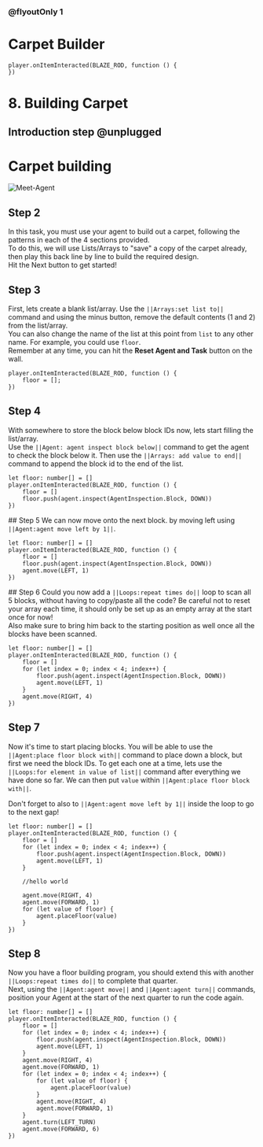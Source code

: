 

### @flyoutOnly 1

# Carpet Builder

```template
player.onItemInteracted(BLAZE_ROD, function () {
})

```

# 8. Building Carpet

## Introduction step @unplugged

# Carpet building

![Meet-Agent](https://github.com/gbaman/minecraft-ee-seymour-island/raw/master/media/carpet.gif)

## Step 2

In this task, you must use your agent to build out a carpet, following the patterns
in each of the 4 sections provided.   
To do this, we will use Lists/Arrays to "save" a copy of the carpet already, then 
play this back line by line to build the required design.   
Hit the Next button to get started!

## Step 3
First, lets create a blank list/array. Use the ``||Arrays:set list to||`` command
and using the minus button, remove the default contents (1 and 2) from the list/array.   
You can also change the name of the list at this point from `list` to any other name.
For example, you could use `floor`.   
Remember at any time, you can hit the **Reset Agent and Task** button on the wall.

```blocks
player.onItemInteracted(BLAZE_ROD, function () {
    floor = [];
})
```

## Step 4
With somewhere to store the block below block IDs now, lets start filling the list/array.   
Use the ``||Agent: agent inspect block below||`` command to get the agent to check
the block below it. Then use the ``||Arrays: add value to end||`` command to append
the block id to the end of the list.   

```blocks
let floor: number[] = []
player.onItemInteracted(BLAZE_ROD, function () {
    floor = []
    floor.push(agent.inspect(AgentInspection.Block, DOWN))
})

```

## Step 5
We can now move onto the next block. by moving left using ``||Agent:agent move left by 1||``.

```blocks
let floor: number[] = []
player.onItemInteracted(BLAZE_ROD, function () {
    floor = []
    floor.push(agent.inspect(AgentInspection.Block, DOWN))
    agent.move(LEFT, 1)
})

```

## Step 6
Could you now add a ``||Loops:repeat times do||`` loop to scan all 5 blocks, without having to copy/paste
all the code? Be careful not to reset your array each time, it should only be 
set up as an empty array at the start once for now!   
Also make sure to bring him back to the starting position as well once all the blocks
have been scanned.

```blocks
let floor: number[] = []
player.onItemInteracted(BLAZE_ROD, function () {
    floor = []
    for (let index = 0; index < 4; index++) {
        floor.push(agent.inspect(AgentInspection.Block, DOWN))
        agent.move(LEFT, 1)
    }
    agent.move(RIGHT, 4)
})
```

## Step 7
Now it's time to start placing blocks. You will be able to use the 
``||Agent:place floor block with||`` command to place down a block, but first we need
the block IDs. To get each one at a time, lets use the ``||Loops:for element in value of list||``
command after everything we have done so far. We can then put ``value`` within ``||Agent:place floor block with||``.
   
Don't forget to also to ``||Agent:agent move left by 1||`` inside the loop to 
go to the next gap!  

```blocks
let floor: number[] = []
player.onItemInteracted(BLAZE_ROD, function () {
    floor = []
    for (let index = 0; index < 4; index++) {
        floor.push(agent.inspect(AgentInspection.Block, DOWN))
        agent.move(LEFT, 1)
    }

    //hello world

    agent.move(RIGHT, 4)
    agent.move(FORWARD, 1)
    for (let value of floor) {
    	agent.placeFloor(value)
    }
})
```

## Step 8
Now you have a floor building program, you should extend this with another 
``||Loops:repeat times do||`` to complete that quarter.   
Next, using the ``||Agent:agent move||`` and ``||Agent:agent turn||`` commands, position
your Agent at the start of the next quarter to run the code again.   

```blocks
let floor: number[] = []
player.onItemInteracted(BLAZE_ROD, function () {
    floor = []
    for (let index = 0; index < 4; index++) {
        floor.push(agent.inspect(AgentInspection.Block, DOWN))
        agent.move(LEFT, 1)
    }
    agent.move(RIGHT, 4)
    agent.move(FORWARD, 1)
    for (let index = 0; index < 4; index++) {
        for (let value of floor) {
        	agent.placeFloor(value)
        }
        agent.move(RIGHT, 4)
        agent.move(FORWARD, 1)
    }
    agent.turn(LEFT_TURN)
    agent.move(FORWARD, 6)
})

```
